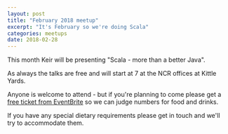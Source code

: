 ```yaml
---
layout: post
title: "February 2018 meetup"
excerpt: "It's February so we're doing Scala"
categories: meetups 
date: 2018-02-28
---
```


This month Keir will be presenting "Scala - more than a better Java".

As always the talks are free and will start at 7 at the NCR offices at Kittle Yards.

Anyone is welcome to attend - but if you're planning to come please get a [free ticket from EventBrite](https://www.eventbrite.co.uk/e/edjug-february-meetup-tickets-43434528845) so we can judge numbers for food and drinks.

If you have any special dietary requirements please get in touch and we'll try to accommodate them.

